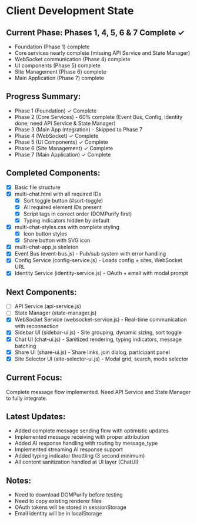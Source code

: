 # Client Development State

## Current Phase: Phases 1, 4, 5, 6 & 7 Complete ✓
- Foundation (Phase 1) complete
- Core services nearly complete (missing API Service and State Manager)
- WebSocket communication (Phase 4) complete
- UI components (Phase 5) complete
- Site Management (Phase 6) complete
- Main Application (Phase 7) complete

## Progress Summary:
- Phase 1 (Foundation) ✓ Complete
- Phase 2 (Core Services) - 60% complete (Event Bus, Config, Identity done; need API Service & State Manager)
- Phase 3 (Main App Integration) - Skipped to Phase 7
- Phase 4 (WebSocket) ✓ Complete
- Phase 5 (UI Components) ✓ Complete
- Phase 6 (Site Management) ✓ Complete
- Phase 7 (Main Application) ✓ Complete

## Completed Components:
- [x] Basic file structure
- [x] multi-chat.html with all required IDs
  - [x] Sort toggle button (#sort-toggle)
  - [x] All required element IDs present
  - [x] Script tags in correct order (DOMPurify first)
  - [x] Typing indicators hidden by default
- [x] multi-chat-styles.css with complete styling
  - [x] Icon button styles
  - [x] Share button with SVG icon
- [x] multi-chat-app.js skeleton
- [x] Event Bus (event-bus.js) - Pub/sub system with error handling
- [x] Config Service (config-service.js) - Loads config + sites, WebSocket URL
- [x] Identity Service (identity-service.js) - OAuth + email with modal prompt

## Next Components:
- [ ] API Service (api-service.js)
- [ ] State Manager (state-manager.js)
- [x] WebSocket Service (websocket-service.js) - Real-time communication with reconnection
- [x] Sidebar UI (sidebar-ui.js) - Site grouping, dynamic sizing, sort toggle
- [x] Chat UI (chat-ui.js) - Sanitized rendering, typing indicators, message batching
- [x] Share UI (share-ui.js) - Share links, join dialog, participant panel
- [x] Site Selector UI (site-selector-ui.js) - Modal grid, search, mode selector

## Current Focus:
Complete message flow implemented. Need API Service and State Manager to fully integrate.

## Latest Updates:
- Added complete message sending flow with optimistic updates
- Implemented message receiving with proper attribution
- Added AI response handling with routing by message_type
- Implemented streaming AI response support
- Added typing indicator throttling (3 second minimum)
- All content sanitization handled at UI layer (ChatUI)

## Notes:
- Need to download DOMPurify before testing
- Need to copy existing renderer files
- OAuth tokens will be stored in sessionStorage
- Email identity will be in localStorage